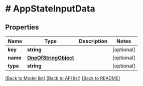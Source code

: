 # # AppStateInputData

## Properties

Name | Type | Description | Notes
------------ | ------------- | ------------- | -------------
**key** | **string** |  | [optional]
**name** | [**OneOfStringObject**](OneOfStringObject.md) |  | [optional]
**type** | **string** |  | [optional]

[[Back to Model list]](../../README.md#models) [[Back to API list]](../../README.md#endpoints) [[Back to README]](../../README.md)
